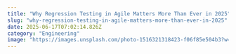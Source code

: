 ```yaml
---
title: "Why Regression Testing in Agile Matters More Than Ever in 2025"
slug: "why-regression-testing-in-agile-matters-more-than-ever-in-2025"
date: 2025-06-17T07:02:14.826Z
category: "Engineering"
image: "https://images.unsplash.com/photo-1516321318423-f06f85e504b3?w=1200&h=600&fit=crop"
---
```



